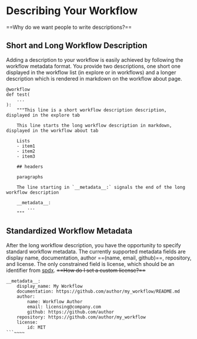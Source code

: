 # Describing Your Workflow

==Why do we want people to write descriptions?==

## Short and Long Workflow Description

Adding a description to your workflow is easily achieved by following the workflow metadata format. You provide two descriptions, one short one displayed in the workflow list (in explore or in workflows) and a longer description which is rendered in markdown on the workflow about page.

```
@workflow
def test(
	...
):
	"""This line is a short workflow description description, displayed in the explore tab

    This line starts the long workflow description in markdown, displayed in the workflow about tab

    Lists
    - item1
    - item2
    - item3

    ## headers

    paragraphs
    
    The line starting in `__metadata__:` signals the end of the long workflow description

    __metadata__:
        ...
    """
```

## Standardized Workflow Metadata

After the long workflow description, you have the opportunity to specify standard workflow metadata. The currently supported metadata fields are display name, documentation, author ==(name, email, github)==, repository, and license. The only constrained field is license, which should be an identifier from [spdx](https://spdx.org/licenses/). ~~==How do I set a custom license?==~~

```
__metadata__:
    display_name: My Workflow
    documentation: https://github.com/author/my_workflow/README.md
    author:
        name: Workflow Author
        email: licensing@company.com
        github: https://github.com/author
    repository: https://github.com/author/my_workflow
    license:
        id: MIT
```~~~~